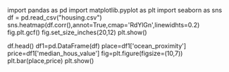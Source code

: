 import pandas as pd
import matplotlib.pyplot as plt
import seaborn as sns
df = pd.read_csv("housing.csv")
sns.heatmap(df.corr(),annot=True,cmap='RdYlGn',linewidhts=0.2)
fig.plt.gcf()
fig.set_size_inches(20,12)
plt.show()

df.head()
df1=pd.DataFrame(df)
place=df1['ocean_proximity']
price=df1['median_hous_value']
fig=plt.figure(figsize=(10,7))
plt.bar(place,price)
plt.show()
